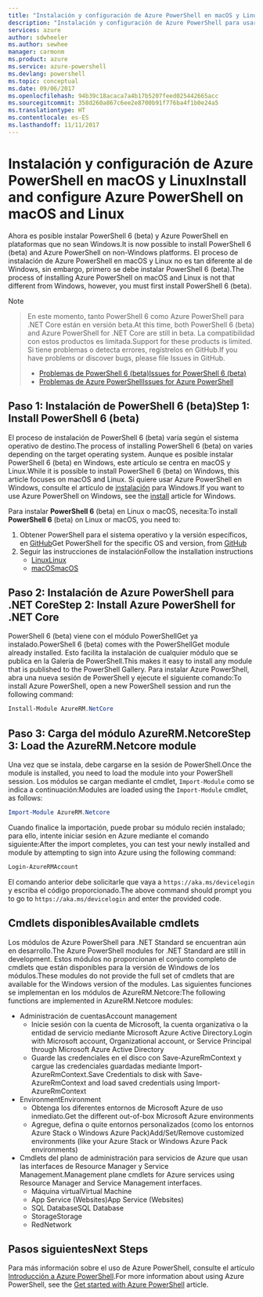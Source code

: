 ```yaml
---
title: "Instalación y configuración de Azure PowerShell en macOS y Linux | Microsoft Docs"
description: "Instalación y configuración de Azure PowerShell para usarlo por primera vez en macOS y Linux."
services: azure
author: sdwheeler
ms.author: sewhee
manager: carmonm
ms.product: azure
ms.service: azure-powershell
ms.devlang: powershell
ms.topic: conceptual
ms.date: 09/06/2017
ms.openlocfilehash: 94b39c18acaca7a4b17b5207feed025442665acc
ms.sourcegitcommit: 358d260a867c6ee2e8700b91f776ba4f1b0e24a5
ms.translationtype: HT
ms.contentlocale: es-ES
ms.lasthandoff: 11/11/2017
---
```

# <a name="install-and-configure-azure-powershell-on-macos-and-linux"></a><span data-ttu-id="8b993-103">Instalación y configuración de Azure PowerShell en macOS y Linux</span><span class="sxs-lookup"><span data-stu-id="8b993-103">Install and configure Azure PowerShell on macOS and Linux</span></span>

<span data-ttu-id="8b993-104">Ahora es posible instalar PowerShell 6 (beta) y Azure PowerShell en plataformas que no sean Windows.</span><span class="sxs-lookup"><span data-stu-id="8b993-104">It is now possible to install PowerShell 6 (beta) and Azure PowerShell on non-Windows platforms.</span></span>
<span data-ttu-id="8b993-105">El proceso de instalación de Azure PowerShell en macOS y Linux no es tan diferente al de Windows, sin embargo, primero se debe instalar PowerShell 6 (beta).</span><span class="sxs-lookup"><span data-stu-id="8b993-105">The process of installing Azure PowerShell on macOS and Linux is not that different from Windows, however, you must first install PowerShell 6 (beta).</span></span>

> [!NOTE]

> <span data-ttu-id="8b993-106">En este momento, tanto PowerShell 6 como Azure PowerShell para .NET Core están en versión beta.</span><span class="sxs-lookup"><span data-stu-id="8b993-106">At this time, both PowerShell 6 (beta) and Azure PowerShell for .NET Core are still in beta.</span></span>
> <span data-ttu-id="8b993-107">La compatibilidad con estos productos es limitada.</span><span class="sxs-lookup"><span data-stu-id="8b993-107">Support for these products is limited.</span></span> <span data-ttu-id="8b993-108">Si tiene problemas o detecta errores, regístrelos en GitHub.</span><span class="sxs-lookup"><span data-stu-id="8b993-108">If you have problems or discover bugs, please file Issues in GitHub.</span></span>
>
> * [<span data-ttu-id="8b993-109">Problemas de PowerShell 6 (beta)</span><span class="sxs-lookup"><span data-stu-id="8b993-109">Issues for PowerShell 6 (beta)</span></span>](https://github.com/PowerShell/PowerShell/issues)
> * [<span data-ttu-id="8b993-110">Problemas de Azure PowerShell</span><span class="sxs-lookup"><span data-stu-id="8b993-110">Issues for Azure PowerShell</span></span>](https://github.com/azure/azure-docs-powershell/issues)

## <a name="step-1-install-powershell-6-beta"></a><span data-ttu-id="8b993-111">Paso 1: Instalación de PowerShell 6 (beta)</span><span class="sxs-lookup"><span data-stu-id="8b993-111">Step 1: Install PowerShell 6 (beta)</span></span>

<span data-ttu-id="8b993-112">El proceso de instalación de PowerShell 6 (beta) varía según el sistema operativo de destino.</span><span class="sxs-lookup"><span data-stu-id="8b993-112">The process of installing PowerShell 6 (beta) on varies depending on the target operating system.</span></span>
<span data-ttu-id="8b993-113">Aunque es posible instalar PowerShell 6 (beta) en Windows, este artículo se centra en macOS y Linux.</span><span class="sxs-lookup"><span data-stu-id="8b993-113">While it is possible to install PowerShell 6 (beta) on Windows, this article focuses on macOS and Linux.</span></span> <span data-ttu-id="8b993-114">Si quiere usar Azure PowerShell en Windows, consulte el artículo de [instalación](./install-azurerm-ps.md) para Windows.</span><span class="sxs-lookup"><span data-stu-id="8b993-114">If you want to use Azure PowerShell on Windows, see the [install](./install-azurerm-ps.md) article for Windows.</span></span>

<span data-ttu-id="8b993-115">Para instalar **PowerShell 6** (beta) en Linux o macOS, necesita:</span><span class="sxs-lookup"><span data-stu-id="8b993-115">To install **PowerShell 6** (beta) on Linux or macOS, you need to:</span></span>

1. <span data-ttu-id="8b993-116">Obtener PowerShell para el sistema operativo y la versión específicos, en [GitHub](https://github.com/powershell/powershell#get-powershell)</span><span class="sxs-lookup"><span data-stu-id="8b993-116">Get PowerShell for the specific OS and version, from [GitHub](https://github.com/powershell/powershell#get-powershell)</span></span>
2. <span data-ttu-id="8b993-117">Seguir las instrucciones de instalación</span><span class="sxs-lookup"><span data-stu-id="8b993-117">Follow the installation instructions</span></span>
   - [<span data-ttu-id="8b993-118">Linux</span><span class="sxs-lookup"><span data-stu-id="8b993-118">Linux</span></span>](https://github.com/PowerShell/PowerShell/blob/master/docs/installation/linux.md)
   - [<span data-ttu-id="8b993-119">macOS</span><span class="sxs-lookup"><span data-stu-id="8b993-119">macOS</span></span>](https://github.com/PowerShell/PowerShell/blob/master/docs/installation/linux.md#macos-1012)

## <a name="step-2-install-azure-powershell-for-net-core"></a><span data-ttu-id="8b993-120">Paso 2: Instalación de Azure PowerShell para .NET Core</span><span class="sxs-lookup"><span data-stu-id="8b993-120">Step 2: Install Azure PowerShell for .NET Core</span></span>

<span data-ttu-id="8b993-121">PowerShell 6 (beta) viene con el módulo PowerShellGet ya instalado.</span><span class="sxs-lookup"><span data-stu-id="8b993-121">PowerShell 6 (beta) comes with the PowerShellGet module already installed.</span></span> <span data-ttu-id="8b993-122">Esto facilita la instalación de cualquier módulo que se publica en la Galería de PowerShell.</span><span class="sxs-lookup"><span data-stu-id="8b993-122">This makes it easy to install any module that is published to the PowerShell Gallery.</span></span> <span data-ttu-id="8b993-123">Para instalar Azure PowerShell, abra una nueva sesión de PowerShell y ejecute el siguiente comando:</span><span class="sxs-lookup"><span data-stu-id="8b993-123">To install Azure PowerShell, open a new PowerShell session and run the following command:</span></span>

```powershell
Install-Module AzureRM.NetCore
```

## <a name="step-3-load-the-azurermnetcore-module"></a><span data-ttu-id="8b993-124">Paso 3: Carga del módulo AzureRM.Netcore</span><span class="sxs-lookup"><span data-stu-id="8b993-124">Step 3: Load the AzureRM.Netcore module</span></span>

<span data-ttu-id="8b993-125">Una vez que se instala, debe cargarse en la sesión de PowerShell.</span><span class="sxs-lookup"><span data-stu-id="8b993-125">Once the module is installed, you need to load the module into your PowerShell session.</span></span> <span data-ttu-id="8b993-126">Los módulos se cargan mediante el cmdlet, `Import-Module` como se indica a continuación:</span><span class="sxs-lookup"><span data-stu-id="8b993-126">Modules are loaded using the `Import-Module` cmdlet, as follows:</span></span>

```powershell
Import-Module AzureRM.Netcore
```

<span data-ttu-id="8b993-127">Cuando finalice la importación, puede probar su módulo recién instalado; para ello, intente iniciar sesión en Azure mediante el comando siguiente:</span><span class="sxs-lookup"><span data-stu-id="8b993-127">After the import completes, you can test your newly installed and module by attempting to sign into Azure using the following command:</span></span>

```powershell
Login-AzureRMAccount
```

<span data-ttu-id="8b993-128">El comando anterior debe solicitarle que vaya a `https://aka.ms/devicelogin` y escriba el código proporcionado.</span><span class="sxs-lookup"><span data-stu-id="8b993-128">The above command should prompt you to go to `https://aka.ms/devicelogin` and enter the provided code.</span></span>

## <a name="available-cmdlets"></a><span data-ttu-id="8b993-129">Cmdlets disponibles</span><span class="sxs-lookup"><span data-stu-id="8b993-129">Available cmdlets</span></span>

<span data-ttu-id="8b993-130">Los módulos de Azure PowerShell para .NET Standard se encuentran aún en desarrollo.</span><span class="sxs-lookup"><span data-stu-id="8b993-130">The Azure PowerShell modules for .NET Standard are still in development.</span></span> <span data-ttu-id="8b993-131">Estos módulos no proporcionan el conjunto completo de cmdlets que están disponibles para la versión de Windows de los módulos.</span><span class="sxs-lookup"><span data-stu-id="8b993-131">These modules do not provide the full set of cmdlets that are available for the Windows version of the modules.</span></span> <span data-ttu-id="8b993-132">Las siguientes funciones se implementan en los módulos de AzureRM.Netcore:</span><span class="sxs-lookup"><span data-stu-id="8b993-132">The following functions are implemented in AzureRM.Netcore modules:</span></span>

* <span data-ttu-id="8b993-133">Administración de cuentas</span><span class="sxs-lookup"><span data-stu-id="8b993-133">Account management</span></span>
  - <span data-ttu-id="8b993-134">Inicie sesión con la cuenta de Microsoft, la cuenta organizativa o la entidad de servicio mediante Microsoft Azure Active Directory.</span><span class="sxs-lookup"><span data-stu-id="8b993-134">Login with Microsoft account, Organizational account, or Service Principal through Microsoft Azure Active Directory</span></span>
  - <span data-ttu-id="8b993-135">Guarde las credenciales en el disco con Save-AzureRmContext y cargue las credenciales guardadas mediante Import-AzureRmContext.</span><span class="sxs-lookup"><span data-stu-id="8b993-135">Save Credentials to disk with Save-AzureRmContext and load saved credentials using Import-AzureRmContext</span></span>
* <span data-ttu-id="8b993-136">Environment</span><span class="sxs-lookup"><span data-stu-id="8b993-136">Environment</span></span>
  - <span data-ttu-id="8b993-137">Obtenga los diferentes entornos de Microsoft Azure de uso inmediato.</span><span class="sxs-lookup"><span data-stu-id="8b993-137">Get the different out-of-box Microsoft Azure environments</span></span>
  - <span data-ttu-id="8b993-138">Agregue, defina o quite entornos personalizados (como los entornos Azure Stack o Windows Azure Pack)</span><span class="sxs-lookup"><span data-stu-id="8b993-138">Add/Set/Remove customized environments (like your Azure Stack or Windows Azure Pack environments)</span></span>
* <span data-ttu-id="8b993-139">Cmdlets del plano de administración para servicios de Azure que usan las interfaces de Resource Manager y Service Management.</span><span class="sxs-lookup"><span data-stu-id="8b993-139">Management plane cmdlets for Azure services using Resource Manager and Service Management interfaces.</span></span>
  - <span data-ttu-id="8b993-140">Máquina virtual</span><span class="sxs-lookup"><span data-stu-id="8b993-140">Virtual Machine</span></span>
  - <span data-ttu-id="8b993-141">App Service (Websites)</span><span class="sxs-lookup"><span data-stu-id="8b993-141">App Service (Websites)</span></span>
  - <span data-ttu-id="8b993-142">SQL Database</span><span class="sxs-lookup"><span data-stu-id="8b993-142">SQL Database</span></span>
  - <span data-ttu-id="8b993-143">Storage</span><span class="sxs-lookup"><span data-stu-id="8b993-143">Storage</span></span>
  - <span data-ttu-id="8b993-144">Red</span><span class="sxs-lookup"><span data-stu-id="8b993-144">Network</span></span>

## <a name="next-steps"></a><span data-ttu-id="8b993-145">Pasos siguientes</span><span class="sxs-lookup"><span data-stu-id="8b993-145">Next Steps</span></span>

<span data-ttu-id="8b993-146">Para más información sobre el uso de Azure PowerShell, consulte el artículo [Introducción a Azure PowerShell](get-started-azureps.md).</span><span class="sxs-lookup"><span data-stu-id="8b993-146">For more information about using Azure PowerShell, see the [Get started with Azure PowerShell](get-started-azureps.md) article.</span></span>
